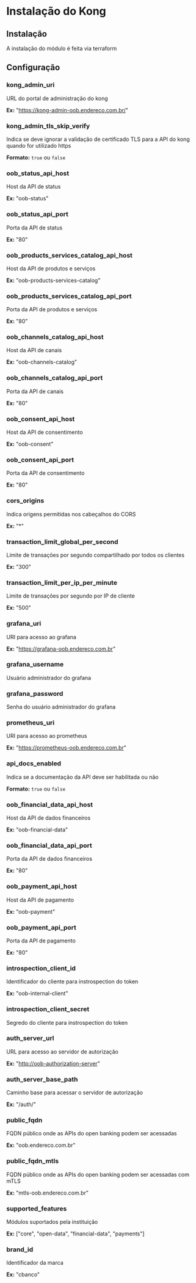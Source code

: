 # Instalação do Kong

## Instalação

A instalação do módulo é feita via terraform

## Configuração

### kong_admin_uri

URL do portal de administração do kong

**Ex:** "<https://kong-admin-oob.endereco.com.br/>"

### kong_admin_tls_skip_verify

Indica se deve ignorar a validação de certificado TLS para a API do kong quando
for utilizado https

**Formato:** `true` ou `false`

### oob_status_api_host

Host da API de status

**Ex:** "oob-status"

### oob_status_api_port

Porta da API de status

**Ex:** "80"

### oob_products_services_catalog_api_host

Host da API de produtos e serviços

**Ex:** "oob-products-services-catalog"

### oob_products_services_catalog_api_port

Porta da API de produtos e serviços

**Ex:** "80"

### oob_channels_catalog_api_host

Host da API de canais

**Ex:** "oob-channels-catalog"

### oob_channels_catalog_api_port

Porta da API de canais

**Ex:** "80"

### oob_consent_api_host

Host da API de consentimento

**Ex:** "oob-consent"

### oob_consent_api_port

Porta da API de consentimento

**Ex:** "80"

### cors_origins

Indica origens permitidas nos cabeçalhos do CORS

**Ex:** "*"

### transaction_limit_global_per_second

Limite de transações por segundo compartilhado por todos os clientes

**Ex:** "300"

### transaction_limit_per_ip_per_minute

Limite de transações por segundo por IP de cliente

**Ex:** "500"

### grafana_uri

URI para acesso ao grafana

**Ex:** "<https://grafana-oob.endereco.com.br>"

### grafana_username

Usuário administrador do grafana

### grafana_password

Senha do usuário administrador do grafana

### prometheus_uri

URI para acesso ao prometheus

**Ex:** "<https://prometheus-oob.endereco.com.br>"

### api_docs_enabled

Indica se a documentação da API deve ser habilitada ou não

**Formato:** `true` ou `false`

### oob_financial_data_api_host

Host da API de dados financeiros

**Ex:** "oob-financial-data"

### oob_financial_data_api_port

Porta da API de dados financeiros

**Ex:** "80"

### oob_payment_api_host

Host da API de pagamento

**Ex:** "oob-payment"

### oob_payment_api_port

Porta da API de pagamento

**Ex:** "80"

### introspection_client_id

Identificador do cliente para instrospection do token

**Ex:** "oob-internal-client"

### introspection_client_secret

Segredo do cliente para instrospection do token

### auth_server_url

URL para acesso ao servidor de autorização

**Ex:** "<http://oob-authorization-server>"

### auth_server_base_path

Caminho base para acessar o servidor de autorização

**Ex:** "/auth/"

### public_fqdn

FQDN público onde as APIs do open banking podem ser acessadas

**Ex:** "oob.endereco.com.br"

### public_fqdn_mtls

FQDN público onde as APIs do open banking podem ser acessadas com mTLS

**Ex:** "mtls-oob.endereco.com.br"

### supported_features

Módulos suportados pela instituição

**Ex:** ["core", "open-data", "financial-data", "payments"]

### brand_id

Identificador da marca

**Ex:** "cbanco"

